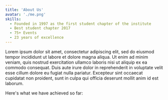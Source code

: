 ```yaml
---
title: 'About Us'
avatar: './me.png'
skills:
  - Founded in 1997 as the first student chapter of the institute
  - Best student chapter 2017
  - 75+ Events
  - 23 years of excellence
---
```


Lorem ipsum dolor sit amet, consectetur adipiscing elit, sed do eiusmod tempor incididunt ut labore et dolore magna aliqua. Ut enim ad minim veniam, quis nostrud exercitation ullamco laboris nisi ut aliquip ex ea commodo consequat. Duis aute irure dolor in reprehenderit in voluptate velit esse cillum dolore eu fugiat nulla pariatur. Excepteur sint occaecat cupidatat non proident, sunt in culpa qui officia deserunt mollit anim id est laborum.

Here's what we have achieved so far:
